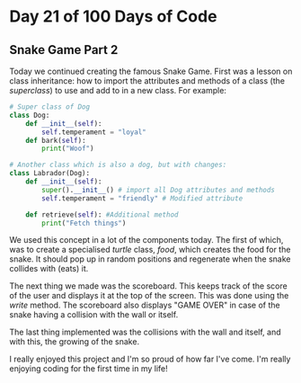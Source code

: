 # Day 21 of 100 Days of Code
## Snake Game Part 2

Today we continued creating the famous Snake Game. First was a lesson on class inheritance: how to import the attributes and methods of a class (the *superclass*) to use and add to in a new class. For example:

```python
# Super class of Dog
class Dog:
    def __init__(self):
        self.temperament = "loyal"
    def bark(self):
        print("Woof")

# Another class which is also a dog, but with changes:
class Labrador(Dog):
    def __init__(self):
        super().__init__() # import all Dog attributes and methods
        self.temperament = "friendly" # Modified attribute

    def retrieve(self): #Additional method
        print("Fetch things")
```
We used this concept in a lot of the components today. The first of which, was to create a specialised *turtle* class, *food*, which creates the food for the snake. It should pop up in random positions and regenerate when the snake collides with (eats) it.

The next thing we made was the scoreboard. This keeps track of the score of the user and displays it at the top of the screen. This was done using the *write* method. The scoreboard also displays "GAME OVER" in case of the snake having a collision with the wall or itself.

The last thing implemented was the collisions with the wall and itself, and with this, the growing of the snake.

I really enjoyed this project and I'm so proud of how far I've come. I'm really enjoying coding for the first time in my life!